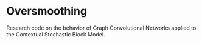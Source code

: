 # Oversmoothing

Research code on the behavior of Graph Convolutional Networks applied to the Contextual Stochastic Block Model.